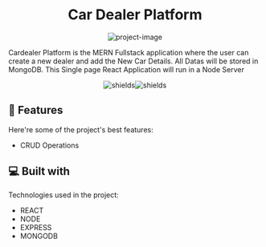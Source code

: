 <h1 align="center" id="title">Car Dealer Platform</h1>

<p align="center"><img src="https://socialify.git.ci/imgokulkanish/cardealer_platform-fullstack/image?forks=1&amp;language=1&amp;name=1&amp;owner=1&amp;pattern=Overlapping%20Hexagons&amp;pulls=1&amp;stargazers=1&amp;theme=Light" alt="project-image"></p>

<p id="description">Cardealer Platform is the MERN Fullstack application where the user can create a new dealer and add the New Car Details. All Datas will be stored in MongoDB. This Single page React Application will run in a Node Server</p>

<p align="center"><img src="https://img.shields.io/github/forks/imgokulkanish/cardealer_platform-fullstack" alt="shields"><img src="https://img.shields.io/github/stars/imgokulkanish/cardealer_platform-fullstack" alt="shields"></p>

  
  
<h2>🧐 Features</h2>

Here're some of the project's best features:

*   CRUD Operations

  
  
<h2>💻 Built with</h2>

Technologies used in the project:

*   REACT
*   NODE
*   EXPRESS
*   MONGODB

